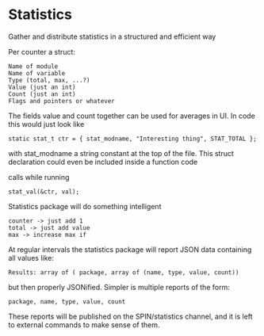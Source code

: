 # Statistics

Gather and distribute statistics in a structured and efficient way

Per counter a struct:

	Name of module
	Name of variable
	Type (total, max, ...?)
	Value (just an int)
	Count (just an int)
	Flags and pointers or whatever
	
	
The fields value and count together can be used for averages in UI.
In code this would just look like

	static stat_t ctr = { stat_modname, "Interesting thing", STAT_TOTAL };
	
with stat_modname a string constant at the top of the file. This struct declaration could even be included inside a function code
	
calls while running

	stat_val(&ctr, val);
	
Statistics package will do something intelligent

	counter -> just add 1
	total -> just add value
	max -> increase max if
	
At regular intervals the statistics package will report JSON data containing all values like:

	Results: array of ( package, array of (name, type, value, count))
	
but then properly JSONified. Simpler is multiple reports of the form:

	package, name, type, value, count

These reports will be published on the SPIN/statistics channel, and it is left to external commands to make sense of them.

